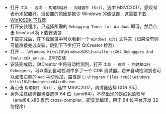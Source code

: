 * 打开 `工具 - 选项 - 构建和运行 - 构建套件 (Kit)`，选中 MSVC2017，感叹号表示未配置好，没设置的原因是缺少 Windows 的调试器，这需要下载 [Win10SDK 下载器](https://developer.microsoft.com/en-US/windows/downloads/windows-10-sdk)
* 打开安装程序，只选择所需的 `Debugging Tools for Windows` 即可，然后点击 `Download` 将下载安装包
* 下载完成后，在下载目录中可以看到一个 `Windows Kits` 文件夹（如果没有则可能直接完成安装，跳到下下步打开 QtCreator 检测）
* 打开 `...\Windows Kits\10\WindowsSDK\Installers\X64 Debuggers And Tools-x64_en-us`，即可安装
* 安装完成后，QtCreator 中将自动检测到，打开 `工具 - 选项 - 构建和运行 - Debuggers`，可以看到自动检测中多了一个 CDB 调试器。若未自动检测到也可以点击右侧的 `Add` 手动添加，路径是 `C:\Program Files (x86)\Windows Kits\10\Debuggers\x64\cdb.exe`
* 再点击 `构建套件 (Kit)`，选中 MSVC2017，调试器选择 CDB 即可
* 另外注意编译器也要选择 64 位（amd64），不然出现的是红色感叹号（amd64_x86 表示 cross-complier，即交叉编译，用于 64 位平台开发 32 位程序）

